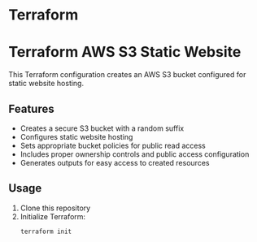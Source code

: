 # Terraform

# Terraform AWS S3 Static Website

This Terraform configuration creates an AWS S3 bucket configured for static website hosting.

## Features

- Creates a secure S3 bucket with a random suffix
- Configures static website hosting
- Sets appropriate bucket policies for public read access
- Includes proper ownership controls and public access configuration
- Generates outputs for easy access to created resources

## Usage

1. Clone this repository
2. Initialize Terraform:
   ```bash
   terraform init